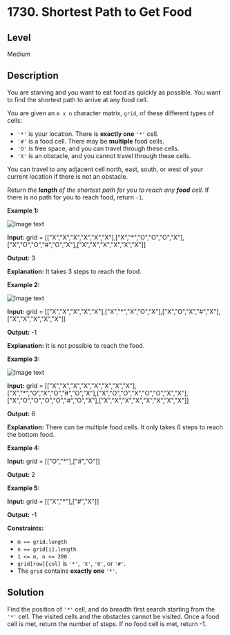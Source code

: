 # 1730. Shortest Path to Get Food
## Level
Medium

## Description
You are starving and you want to eat food as quickly as possible. You want to find the shortest path to arrive at any food cell.

You are given an `m x n` character matrix, `grid`, of these different types of cells:

* `'*'` is your location. There is **exactly one** `'*'` cell.
* `'#'` is a food cell. There may be **multiple** food cells.
* `'O'` is free space, and you can travel through these cells.
* `'X'` is an obstacle, and you cannot travel through these cells.

You can travel to any adjacent cell north, east, south, or west of your current location if there is not an obstacle.

Return *the **length** of the shortest path for you to reach any **food** cell*. If there is no path for you to reach food, return `-1`.

**Example 1:**

![Image text](https://assets.leetcode.com/uploads/2020/09/21/img2.jpg)

**Input:** grid = [["X","X","X","X","X","X"],["X","*","O","O","O","X"],["X","O","O","#","O","X"],["X","X","X","X","X","X"]]

**Output:** 3

**Explanation:** It takes 3 steps to reach the food.

**Example 2:**

![Image text](https://assets.leetcode.com/uploads/2020/09/21/img2.jpg)

**Input:** grid = [["X","X","X","X","X"],["X","*","X","O","X"],["X","O","X","#","X"],["X","X","X","X","X"]]

**Output:** -1

**Explanation:** It is not possible to reach the food.

**Example 3:**

![Image text](https://assets.leetcode.com/uploads/2020/09/21/img3.jpg)

**Input:** grid = [["X","X","X","X","X","X","X","X"],["X","*","O","X","O","#","O","X"],["X","O","O","X","O","O","X","X"],["X","O","O","O","O","#","O","X"],["X","X","X","X","X","X","X","X"]]

**Output:** 6

**Explanation:** There can be multiple food cells. It only takes 6 steps to reach the bottom food.

**Example 4:**

**Input:** grid = [["O","*"],["#","O"]]

**Output:** 2

**Example 5:**

**Input:** grid = [["X","*"],["#","X"]]

**Output:** -1

**Constraints:**

* `m == grid.length`
* `n == grid[i].length`
* `1 <= m, n <= 200`
* `grid[row][col]` is `'*'`, `'X'`, `'O'`, or `'#'`.
* The `grid` contains **exactly one** `'*'`.

## Solution
Find the position of `'*'` cell, and do breadth first search starting from the `'*'` cell. The visited cells and the obstacles cannot be visited. Once a food cell is met, return the number of steps. If no food cell is met, return -1.
